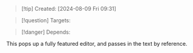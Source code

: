 
>[!tip] Created: [2024-08-09 Fri 09:31]

>[!question] Targets: 

>[!danger] Depends: 

This pops up a fully featured editor, and passes in the text by reference.